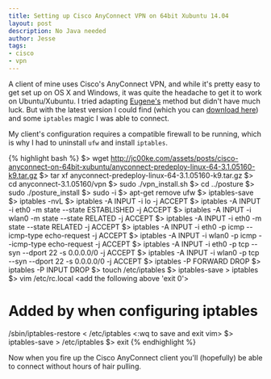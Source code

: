 ```yaml
---
title: Setting up Cisco AnyConnect VPN on 64bit Xubuntu 14.04
layout: post
description: No Java needed
author: Jesse
tags:
- cisco
- vpn
---
```


A client of mine uses Cisco's AnyConnect VPN, and while it's pretty easy to get
set up on OS X and Windows, it was quite the headache to get it to work on
Ubuntu/Xubuntu. I tried adapting [Eugene's](http://j.mp/1snlbuE) method but
didn't have much luck. But with the latest version I could find (which you can
[download here](/assets/posts/cisco-anyconnect-on-64bit-xubuntu/anyconnect-predeploy-linux-64-3.1.05160-k9.tar.gz))
and some `iptables` magic I was able to connect.

My client's configuration requires a compatible firewall to be running, which
is why I had to uninstall `ufw` and install `iptables`.

{% highlight bash %}
$> wget http://jc00ke.com/assets/posts/cisco-anyconnect-on-64bit-xubuntu/anyconnect-predeploy-linux-64-3.1.05160-k9.tar.gz
$> tar xf anyconnect-predeploy-linux-64-3.1.05160-k9.tar.gz
$> cd anyconnect-3.1.05160/vpn
$> sudo ./vpn_install.sh
<accept terms>
$> cd ../posture
$> sudo ./posture_install
<accept terms>
$> sudo -i
$> apt-get remove ufw
$> iptables-save
$> iptables -nvL
$> iptables -A INPUT -i lo -j ACCEPT
$> iptables -A INPUT -i eth0 -m state --state ESTABLISHED -j ACCEPT
$> iptables -A INPUT -i wlan0 -m state --state RELATED -j ACCEPT
$> iptables -A INPUT -i eth0 -m state --state RELATED -j ACCEPT
$> iptables -A INPUT -i eth0 -p icmp --icmp-type echo-request -j ACCEPT
$> iptables -A INPUT -i wlan0 -p icmp --icmp-type echo-request -j ACCEPT
$> iptables -A INPUT -i eth0 -p tcp --syn --dport 22 -s 0.0.0.0/0 -j ACCEPT
$> iptables -A INPUT -i wlan0 -p tcp --syn --dport 22 -s 0.0.0.0/0 -j ACCEPT
$> iptables -P FORWARD DROP
$> iptables -P INPUT DROP
$> touch /etc/iptables
$> iptables-save > iptables
$> vim /etc/rc.local
<add the following above 'exit 0'>
# Added by <your name> when configuring iptables
/sbin/iptables-restore < /etc/iptables
<:wq to save and exit vim>
$> iptables-save > /etc/iptables
<review changes>
$> exit
{% endhighlight %}

Now when you fire up the Cisco AnyConnect client you'll (hopefully) be able to
connect without hours of hair pulling.
